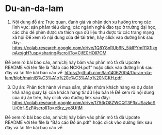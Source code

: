 # Du-an-da-lam
1. Nội dung đồ án: Trực quan, đánh giá và phân tích xu hướng trong các lĩnh vực: sản phẩm tiêu dùng, các ngành nghề đào tạo ở trường đại học, các chủ đề phim được ưa thích qua dữ liệu thu được từ các trang mạng xã hội
Để xem rõ nội dung của đề tài trên, hãy click vào đường link sau đây:
https://colab.research.google.com/drive/1Q8Y8nRUb6N_5iklPYmR1X1IkgpAxxjgH?usp=sharing#scrollTo=CjfE0HOll7OM

Để xem rõ bài báo cáo, anh/chị hãy bấm vào phần mô tả đã Update README với tên file là "Báo cáo NCKH.pdf" hoặc click vào đường link sau đây và tải file bài báo cáo về:
https://github.com/lan14062004/Du-an-da-lam/blob/main/B%C3%A1o%20c%C3%A1o%20NCKH.pdf

3. Dự án: Phân tích hành vi mua sắm, phân nhóm khách hàng và dự đoán khả năng quay lại của khách hàng từ dữ  liệu bán lẻ
Để xem rõ nội dung của dự án trên, hãy click vào đường link sau đây:
https://colab.research.google.com/drive/1Z56rO8ZWCQT3FflxUSazkcSUr0bf-SzP#scrollTo=eBrz_ye8UfjM

Để xem rõ bài báo cáo, anh/chị hãy bấm vào phần mô tả đã Update README với tên file là "Báo cáo Đồ án.pdf" hoặc click vào đường link sau đây và tải file bài báo cáo về:


